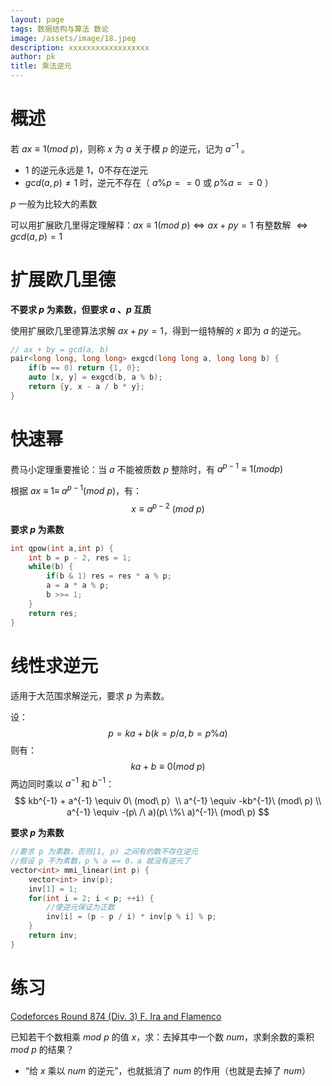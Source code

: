 ```yaml
---
layout: page
tags: 数据结构与算法 数论
image: /assets/image/18.jpeg
description: xxxxxxxxxxxxxxxxxx
author: pk
title: 乘法逆元
---
```


# 概述

若 $ax \equiv 1 (mod\ p)$，则称 $x$ 为 $a$ 关于模 $p$ 的逆元，记为 $a^{-1}$ 。

- $1$ 的逆元永远是 $1$​，$0$​ 不存在逆元
- $gcd(a, p) \neq 1$ 时，逆元不存在（ $a \% p == 0$ 或 $p \% a == 0$ ）



$p$ 一般为比较大的素数



可以用扩展欧几里得定理解释：$ax \equiv 1 (mod\ p)  \Leftrightarrow ax + py = 1$ 有整数解 $\Leftrightarrow  gcd(a, p) = 1$



# 扩展欧几里德

**不要求 $p$ 为素数，但要求 $a$ 、$p$ 互质**

使用扩展欧几里德算法求解 $ax + py = 1$，得到一组特解的 $x$ 即为 $a$ 的逆元。

```cpp
// ax + by = gcd(a, b)
pair<long long, long long> exgcd(long long a, long long b) {
    if(b == 0) return {1, 0};
    auto [x, y] = exgcd(b, a % b);
    return {y, x - a / b * y};
}
```



# 快速幂

费马小定理重要推论：当 $a$ 不能被质数 $p$ 整除时，有 $a^{p - 1} \equiv 1 (mod p)$ 



根据 $ax\ \equiv\ 1 \equiv\ a^{p - 1} (mod\ p)$，有：
$$
x \equiv a^{p - 2} \ (mod\ p)
$$


**要求 $p$ 为素数**

```cpp
int qpow(int a,int p) {
    int b = p - 2, res = 1;
    while(b) {
        if(b & 1) res = res * a % p;
        a = a * a % p;
        b >>= 1;
    }
    return res;
}
```



# 线性求逆元



适用于大范围求解逆元，要求 $p$ 为素数。

设： 
$$
p = ka + b(k = p / a, b = p \% a)
$$
则有：
$$
ka + b \equiv 0 (mod\ p)
$$
两边同时乘以 $a^{-1}$ 和 $b^{-1}$：
$$
kb^{-1} + a^{-1} \equiv 0\ (mod\ p）\\
a^{-1} \equiv -kb^{-1}\ (mod\ p) \\
a^{-1} \equiv -(p\ /\ a)(p\ \%\ a)^{-1}\ (mod\ p)
$$



**要求 $p$ 为素数**

```cpp
//要求 p 为素数，否则[1, p) 之间有的数不存在逆元
//假设 p 不为素数，p % a == 0，a 就没有逆元了
vector<int> mmi_linear(int p) {
    vector<int> inv(p);
    inv[1] = 1;
    for(int i = 2; i < p; ++i) {
        //使逆元保证为正数
        inv[i] = (p - p / i) * inv[p % i] % p;
    }
    return inv;
}
```



# 练习

[Codeforces Round 874 (Div. 3) F. Ira and Flamenco](https://codeforces.com/contest/1833/problem/F)

已知若干个数相乘 $mod$ $p$ 的值 $x$，求：去掉其中一个数 $num$，求剩余数的乘积 $mod$  $p$ 的结果？

- “给 $x$ 乘以 $num$ 的逆元”，也就抵消了 $num$ 的作用（也就是去掉了 $num$）